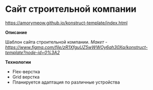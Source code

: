 # Сайт строительной компании

https://amorymeow.github.io/konstruct-template/index.html

**Описание**

Шаблон сайта строительной компании.
*Макет - https://www.figma.com/file/zR1XfguUZ5wWWOy6ah30Xq/konstruct-template?node-id=0%3A2*

**Технологии**

* Flex-верстка
* Grid верстка
* Планируется адаптация по различные устройства
